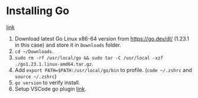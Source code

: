 # Installing Go

[link](https://go.dev/doc/install)

1. Download latest Go Linux x86-64 version from https://go.dev/dl/ (1.23.1 in this case) and store it in `Downloads` folder.
2. `cd ~/Downloads`.
3. `sudo rm -rf /usr/local/go && sudo tar -C /usr/local -xzf ./go1.23.1.linux-amd64.tar.gz`.
4. Add `export PATH=$PATH:/usr/local/go/bin` to profile. (`code ~/.zshrc` and `source ~/.zshrc`)
5. `go version` to verify install.
6. Setup VSCode go plugin [link](https://marketplace.visualstudio.com/items?itemName=golang.go).

